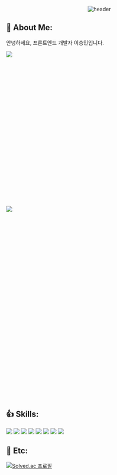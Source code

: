 <div align="center">
  
![header](https://capsule-render.vercel.app/api?type=venom&height=200&color=gradient&text=Seungmin's%20github&fontColor=000&fontSize=60&reversal=false&textBg=false)

</div>

## 🤗 About Me:
<div alian="center">
  
안녕하세요, 프론트엔드 개발자 이승민입니다.

<a href="https://velog.io/@miloul"><img src="https://img.shields.io/badge/Velog-3DDC84?style=flat-square&logo=Blogger&logoColor=white"/></a> <svg role="img" viewBox="0 0 30 24" xmlns="http://www.w3.org/2000/svg"> <a href="milouw56@gmail.com"><img src="https://img.shields.io/badge/Gmail-EA4335?style=flat-square&logo=Gmail&logoColor=white"/></a> <svg role="img" viewBox="0 0 24 24" xmlns="http://www.w3.org/2000/svg">

</div>

## 👍 Skills:
<div alian="center">
  
  <img src="https://img.shields.io/badge/HTML-E34F26?style=flat-square&logo=HTML5&logoColor=white"/>
  <img src="https://img.shields.io/badge/CSS-663399?style=flat-square&logo=CSS&logoColor=white"/>
  <img src="https://img.shields.io/badge/SCSS-CC6699?style=flat-square&logo=SaSS&logoColor=white"/>
  <img src="https://img.shields.io/badge/styled component-DB7093?style=flat-square&logo=styledcomponents&logoColor=white"/>
<img src="https://img.shields.io/badge/JavaScript-F7DF1E?style=flat-square&logo=JavaScript&logoColor=white"/>
<img src="https://img.shields.io/badge/TypeScript-3178C6?style=flat-square&logo=TypeScript&logoColor=white"/>
  <img src="https://img.shields.io/badge/React-61DAFB?style=flat-square&logo=React&logoColor=white"/>
  <img src="https://img.shields.io/badge/Next-000000?style=flat-square&logo=Next.js&logoColor=white"/>

  
</div>


## 🔭 Etc:
<div alian="center">
  
[![Solved.ac
프로필](http://mazassumnida.wtf/api/v2/generate_badge?boj=miloul)](https://solved.ac/miloul)


</div>
<!--
![miloul's GitHub stats](https://github-readme-stats.vercel.app/api?username=miloul&show_icons=true&theme=radical)


**miloul/miloul** is a ✨ _special_ ✨ repository because its `README.md` (this file) appears on your GitHub profile.

Here are some ideas to get you started:
## 📫 How to reach me:
- 🔭 I’m currently working on ...
- 🌱 I’m currently learning
- 👯 I’m looking to collaborate on ...
- 🤔 I’m looking for help with ...
- 💬 Ask me about ...
- 📫 How to reach me: ...
- 😄 Pronouns: ...
- ⚡ Fun fact: ...
-->
